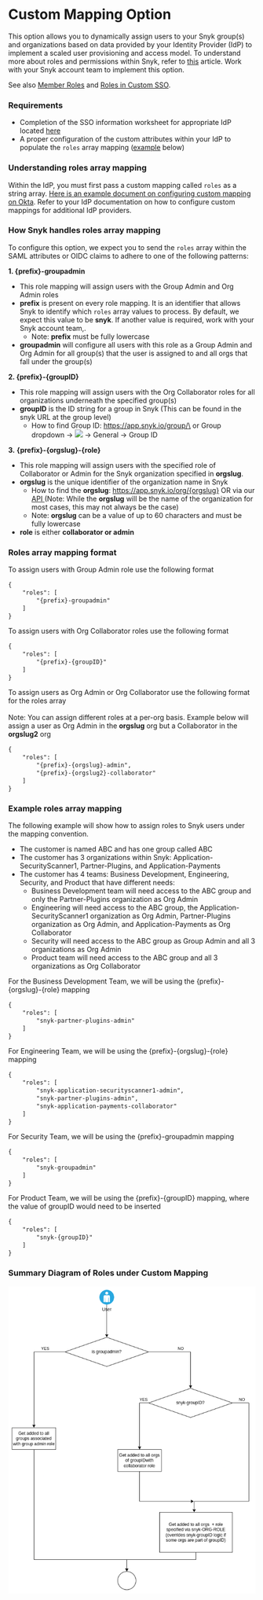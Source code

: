 # Custom Mapping Option

This option allows you to dynamically assign users to your Snyk group(s) and organizations based on data provided by your Identity Provider (IdP) to implement a scaled user provisioning and access model. To understand more about roles and permissions within Snyk, refer to [this](https://docs.snyk.io/features/user-and-group-management/managing-users-and-permissions/managing-permissions) article. Work with your Snyk account team to implement this option.

See also [Member Roles](../managing-users-and-permissions/member-roles.md) and [Roles in Custom SSO](../managing-users-and-permissions/member-roles.md#roles-in-custom-sso).

### Requirements

* Completion of the SSO information worksheet for appropriate IdP located [here](set-up-snyk-single-sign-on-sso.md)
* A proper configuration of the custom attributes within your IdP to populate the `roles` array mapping ([example](custom-mapping-option.md#example-roles-array-mapping) below)

### Understanding roles array mapping

Within the IdP, you must first pass a custom mapping called `roles` as a string array. [Here is an example document on configuring custom mapping on Okta](https://docs.snyk.io/features/user-and-group-management/setting-up-sso-for-authentication/example-setting-up-custom-mapping-for-okta). Refer to your IdP documentation on how to configure custom mappings for additional IdP providers.

### How Snyk handles roles array mapping

To configure this option, we expect you to send the `roles` array within the SAML attributes or OIDC claims to adhere to one of the following patterns:

**1. {prefix}-groupadmin**

* This role mapping will assign users with the Group Admin and Org Admin roles
* **prefix** is present on every role mapping. It is an identifier that allows Snyk to identify which `roles` array values to process. By default, we expect this value to be **snyk**. If another value is required, work with your Snyk account team,.
  * Note: **prefix** must be fully lowercase
* **groupadmin** will configure all users with this role as a Group Admin and Org Admin for all group(s) that the user is assigned to and all orgs that fall under the group(s)

**2. {prefix}-{groupID}**

* This role mapping will assign users with the Org Collaborator roles for all organizations underneath the specified group(s)
* **groupID** is the ID string for a group in Snyk (This can be found in the snyk URL at the group level)
  * How to find Group ID: https://app.snyk.io/group/\<Group ID> or Group dropdown -> ![](../../../.gitbook/assets/cog\_icon.png) -> General -> Group ID

**3.** **{prefix}-{orgslug}-{role}**

* This role mapping will assign users with the specified role of Collaborator or Admin for the Snyk organization specified in **orgslug**.
* **orgslug** is the unique identifier of the organization name in Snyk
  * How to find the **orgslug**: https://app.snyk.io/org/{orgslug} OR via our [API ](https://snyk.docs.apiary.io/#reference/groups/list-all-organizations-in-a-group/list-all-organizations-in-a-group)(Note: While the **orgslug** will be the name of the organization for most cases, this may not always be the case)
  * Note: **orgslug** can be a value of up to 60 characters and must be fully lowercase
* **role** is either **collaborator or admin**

### Roles array mapping format

To assign users with Group Admin role use the following format

```
{
    "roles": [
        "{prefix}-groupadmin"
    ]
}
```

To assign users with Org Collaborator roles use the following format

```
{
    "roles": [
        "{prefix}-{groupID}"
    ]
}
```

To assign users as Org Admin or Org Collaborator use the following format for the roles array\
\
Note: You can assign different roles at a per-org basis. Example below will assign a user as Org Admin in the **orgslug** org but a Collaborator in the **orgslug2** org

```
{
    "roles": [
        "{prefix}-{orgslug}-admin",
        "{prefix}-{orgslug2}-collaborator"
    ]
}
```

### Example roles array mapping

The following example will show how to assign roles to Snyk users under the mapping convention.

* The customer is named ABC and has one group called ABC
* The customer has 3 organizations within Snyk: Application-SecurityScanner1, Partner-Plugins, and Application-Payments
* The customer has 4 teams: Business Development, Engineering, Security, and Product that have different needs:
  * Business Development team will need access to the ABC group and only the Partner-Plugins organization as Org Admin
  * Engineering will need access to the ABC group, the Application-SecurityScanner1 organization as Org Admin, Partner-Plugins organization as Org Admin, and Application-Payments as Org Collaborator
  * Security will need access to the ABC group as Group Admin and all 3 organizations as Org Admin
  * Product team will need access to the ABC group and all 3 organizations as Org Collaborator

For the Business Development Team, we will be using the {prefix}-{orgslug}-{role} mapping

```
{
    "roles": [
        "snyk-partner-plugins-admin"
    ]
}
```

For Engineering Team, we will be using the {prefix}-{orgslug}-{role} mapping

```
{
    "roles": [
        "snyk-application-securityscanner1-admin",
        "snyk-partner-plugins-admin",
        "snyk-application-payments-collaborator"
    ]
}
```

For Security Team, we will be using the {prefix}-groupadmin mapping

```
{
    "roles": [
        "snyk-groupadmin"
    ]
}
```

For Product Team, we will be using the {prefix}-{groupID} mapping, where the value of groupID would need to be inserted

```
{
    "roles": [
        "snyk-{groupID}"
    ]
}
```

### Summary Diagram of Roles under Custom Mapping

![](../../../.gitbook/assets/custom-mapping-screenshot.png)
